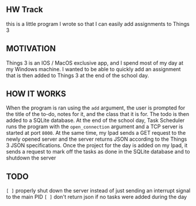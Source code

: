 ## HW Track

this is a little program I wrote so that I can easily add assignments to Things 3


## MOTIVATION
Things 3 is an IOS / MacOS exclusive app, and I spend most of my day at my Windows machine. I wanted to be able to quickly add an assignment that is then added to Things 3 at the end of the school day.

## HOW IT WORKS
When the program is ran using the `add` argument, the user is prompted for the title of the to-do, notes for it, and the class that it is for. The todo is then added to a SQLite database. At the end of the school day, Task Scheduler runs the program with the `open_connection` argument and a TCP server is started at port `8000`. At the same time, my Ipad sends a GET request to the newly opened server and the server returns JSON according to the Things 3 JSON specifications. Once the project for the day is added on my Ipad, it sends a request to mark off the tasks as done in the SQLite database and to shutdown the server

## TODO
`[ ]` properly shut down the server instead of just sending an interrupt signal to the main PID
`[ ]` don't return json if no tasks were added during the day 